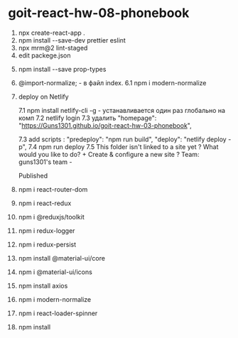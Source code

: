 # goit-react-hw-08-phonebook

1. npx create-react-app .
2. npm install --save-dev prettier eslint
3. npx mrm@2 lint-staged
4. edit packege.json

<!-- "lint-staged": {
   "*.{js,jsx}": "eslint --cache --fix",
   "*.{js,jsx,css,scss,md}": "prettier --write"
   } -->

5. npm install --save prop-types

6. @import-normalize; - в файл index.
   6.1 npm i modern-normalize

7. deploy on Netlify

   7.1 npm install netlify-cli -g - устанавливается один раз глобально на комп
   7.2 netlify login
   7.3 удалить "homepage": "https://Guns1301.github.io/goit-react-hw-03-phonebook",

   7.3 add scripts :
   "predeploy": "npm run build",
   "deploy": "netlify deploy -p",
   7.4 npm run deploy
   7.5 This folder isn't linked to a site yet
   ? What would you like to do? + Create & configure a new site
   ? Team: guns1301's team -

   Published

8. npm i react-router-dom
9. npm i react-redux
10. npm i @reduxjs/toolkit
11. npm i redux-logger
12. npm i redux-persist
13. npm install @material-ui/core
14. npm i @material-ui/icons
15. npm install axios
16. npm i modern-normalize
17. npm i react-loader-spinner
18. npm install
